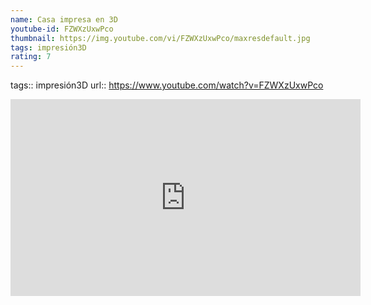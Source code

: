 ```yaml
---
name: Casa impresa en 3D
youtube-id: FZWXzUxwPco
thumbnail: https://img.youtube.com/vi/FZWXzUxwPco/maxresdefault.jpg
tags: impresión3D
rating: 7
---
```

tags:: impresión3D
url:: https://www.youtube.com/watch?v=FZWXzUxwPco

<iframe width='560' height='315' src='https://www.youtube.com/embed/FZWXzUxwPco' title='YouTube video player' frameborder='0' allow='accelerometer; autoplay; clipboard-write; encrypted-media; gyroscope; picture-in-picture; web-share' allowfullscreen></iframe>


